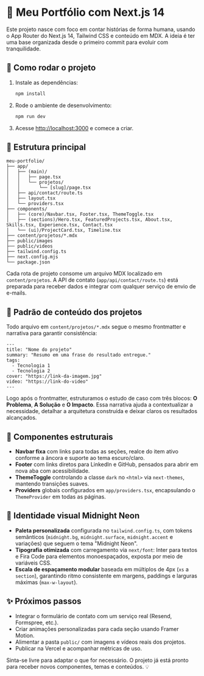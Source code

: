 # 🧭 Meu Portfólio com Next.js 14

Este projeto nasce com foco em contar histórias de forma humana, usando o App Router do Next.js 14, Tailwind CSS e conteúdo em MDX. A ideia é ter uma base organizada desde o primeiro commit para evoluir com tranquilidade.

## 🚀 Como rodar o projeto

1. Instale as dependências:

   ```bash
   npm install
   ```

2. Rode o ambiente de desenvolvimento:

   ```bash
   npm run dev
   ```

3. Acesse <http://localhost:3000> e comece a criar.

## 🧱 Estrutura principal

```
meu-portfolio/
├── app/
│   ├── (main)/
│   │   ├── page.tsx
│   │   └── projetos/
│   │       └── [slug]/page.tsx
│   ├── api/contact/route.ts
│   ├── layout.tsx
│   └── providers.tsx
├── components/
│   ├── (core)/Navbar.tsx, Footer.tsx, ThemeToggle.tsx
│   ├── (sections)/Hero.tsx, FeaturedProjects.tsx, About.tsx, Skills.tsx, Experience.tsx, Contact.tsx
│   └── (ui)/ProjectCard.tsx, Timeline.tsx
├── content/projetos/*.mdx
├── public/images
├── public/videos
├── tailwind.config.ts
├── next.config.mjs
└── package.json
```

Cada rota de projeto consome um arquivo MDX localizado em `content/projetos`. A API de contato (`app/api/contact/route.ts`) está preparada para receber dados e integrar com qualquer serviço de envio de e-mails.

## 🧾 Padrão de conteúdo dos projetos

Todo arquivo em `content/projetos/*.mdx` segue o mesmo frontmatter e narrativa para garantir consistência:

```mdx
---
title: "Nome do projeto"
summary: "Resumo em uma frase do resultado entregue."
tags:
  - Tecnologia 1
  - Tecnologia 2
cover: "https://link-da-imagem.jpg"
video: "https://link-do-video"
---
```

Logo após o frontmatter, estruturamos o estudo de caso com três blocos: **O Problema**, **A Solução** e **O Impacto**. Essa narrativa ajuda a contextualizar a necessidade, detalhar a arquitetura construída e deixar claros os resultados alcançados.

## 🧩 Componentes estruturais

- **Navbar fixa** com links para todas as seções, realce do item ativo conforme a âncora e suporte ao tema escuro/claro.
- **Footer** com links diretos para LinkedIn e GitHub, pensados para abrir em nova aba com acessibilidade.
- **ThemeToggle** controlando a classe `dark` no `<html>` via `next-themes`, mantendo transições suaves.
- **Providers** globais configurados em `app/providers.tsx`, encapsulando o `ThemeProvider` em todas as páginas.

## 🎨 Identidade visual Midnight Neon

- **Paleta personalizada** configurada no `tailwind.config.ts`, com tokens semânticos (`midnight.bg`, `midnight.surface`, `midnight.accent` e variações) que seguem o tema "Midnight Neon".
- **Tipografia otimizada** com carregamento via `next/font`: Inter para textos e Fira Code para elementos monoespaçados, exposta por meio de variáveis CSS.
- **Escala de espaçamento modular** baseada em múltiplos de 4px (`xs` a `section`), garantindo ritmo consistente em margens, paddings e larguras máximas (`max-w-layout`).

## ✨ Próximos passos

- Integrar o formulário de contato com um serviço real (Resend, Formspree, etc.).
- Criar animações personalizadas para cada seção usando Framer Motion.
- Alimentar a pasta `public/` com imagens e vídeos reais dos projetos.
- Publicar na Vercel e acompanhar métricas de uso.

Sinta-se livre para adaptar o que for necessário. O projeto já está pronto para receber novos componentes, temas e conteúdos. 💡
